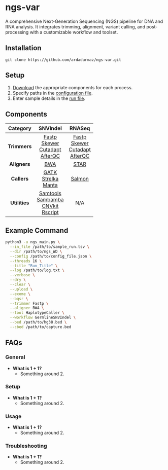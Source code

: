 # ngs-var

A comprehensive Next-Generation Sequencing (NGS) pipeline for DNA and RNA analysis. It integrates trimming, alignment, variant calling, and post-processing with a customizable workflow and toolset.

## Installation 

    git clone https://github.com/ardadurmaz/ngs-var.git

## Setup

1. [Download](#components) the appropriate components for each process.
2. Specify paths in the [configuration file](ngs.config).
3. Enter sample details in the [run file](sample_run.tsv).

## Components

| **Category**  | **SNVIndel** | **RNASeq** |
|:-------------:|:------------:|:----------:|
| **Trimmers**  | [Fastp](https://github.com/OpenGene/fastp)<br>[Skewer](https://github.com/relipmoc/skewer)<br>[Cutadapt](https://github.com/marcelm/cutadapt)<br>[AfterQC](https://github.com/OpenGene/AfterQC) | [Fastp](https://github.com/OpenGene/fastp)<br>[Skewer](https://github.com/relipmoc/skewer)<br>[Cutadapt](https://github.com/marcelm/cutadapt)<br>[AfterQC](https://github.com/OpenGene/AfterQC) |
| **Aligners**  | [BWA](https://github.com/lh3/bwa) | [STAR](https://github.com/alexdobin/STAR) |
| **Callers**   | [GATK](https://github.com/broadinstitute/gatk)<br>[Strelka](https://github.com/Illumina/strelka)<br>[Manta](https://github.com/Illumina/manta) | [Salmon](https://github.com/COMBINE-lab/salmon) |
| **Utilities** | [Samtools](https://github.com/samtools/samtools)<br>[Sambamba](https://github.com/biod/sambamba)<br>[CNVkit](https://github.com/etal/cnvkit)<br>[Rscript](https://cran.r-project.org/bin/windows/base/) | N/A |

## Example Command

```bash
python3 -u ngs_main.py \
  --in_file /path/to/sample_run.tsv \
  --dir /path/to/ngs_WD \
  --config /path/to/config_file.json \
  --threads 16 \
  --title "Run_Title" \
  --log /path/to/log.txt \
  --verbose \
  --dry \
  --clear \
  --upload \
  --exome \
  --bqsr \
  --trimmer Fastp \
  --aligner BWA \
  --tool HaplotypeCaller \
  --workflow GermlineSNVIndel \
  --bed /path/to/hg38.bed \
  --cbed /path/to/capture.bed
```
    
## FAQs

### General

- **What is 1 + 1?**  
    - Something around 2.

### Setup

- **What is 1 + 1?**  
    - Something around 2.

### Usage

- **What is 1 + 1?**  
    - Something around 2.

### Troubleshooting

- **What is 1 + 1?**  
    - Something around 2.
